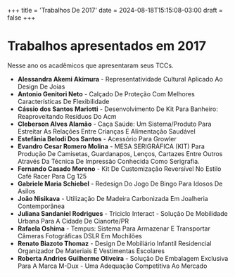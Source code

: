 +++
title = 'Trabalhos De 2017'
date = 2024-08-18T15:15:08-03:00
draft = false
+++

# Trabalhos apresentados em 2017

Nesse ano os acadêmicos que apresentaram seus TCCs. 

* **Alessandra Akemi Akimura** - Representatividade Cultural Aplicado Ao Design De Joias
* **Antonio Genitori Neto** - Calçado De Proteção Com Melhores Características De Flexibilidade
* **Cássio dos Santos Mariotti** - Desenvolvimento De Kit Para Banheiro: Reaproveitando Resíduos Do Acm
* **Cleberson Alves Alamão** - Caça Saúde: Um Sistema/Produto Para Estreitar As Relações Entre Crianças E Alimentação Saudável
* **Estefânia Belodi Dos Santos** - Acessório Para Growler
* **Evandro Cesar Romero Molina** - MESA SERIGRÁFICA (KIT) Para Produção De Camisetas, Guardanapos, Lenços, Cartazes Entre Outros Através Da Técnica De Impressão Conhecida Como Serigrafia.
* **Fernando Casado Moreno** - Kit De Customização Reversível No Estilo Café Racer Para Cg 125
* **Gabriele Maria Schiebel** - Redesign Do Jogo De Bingo Para Idosos De Asilos
* **João Nisikava** - Utilização De Madeira Carbonizada Em Joalheria Contemporânea
* **Juliana Sandaniel Rodrigues** - Triciclo Interact - Solução De Mobilidade Urbana Para A Cidade De Cianorte/PR
* **Rafaela Oshima** - Tempus: Sistema Para Armazenar E Transportar Câmeras Fotográficas DSLR Em Mochilões
* **Renato Biazoto Thomaz** - Design De Mobiliário Infantil Residencial Organizador De Materiais E Vestimentas Escolares
* **Roberta Andries Guilherme Oliveira** - Solução De Embalagem Exclusiva Para A Marca M-Dux - Uma Adequação Competitiva Ao Mercado